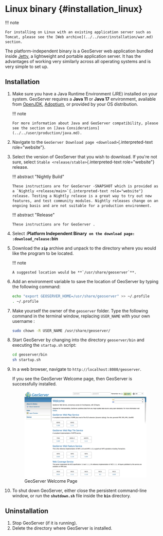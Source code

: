 # Linux binary {#installation_linux}

!!! note

    For installing on Linux with an existing application server such as Tomcat, please see the [Web archive](../../user/installation/war.md) section.


The platform-independent binary is a GeoServer web application bundled inside [Jetty](http://eclipse.org/jetty/), a lightweight and portable application server. It has the advantages of working very similarly across all operating systems and is very simple to set up.

## Installation

1.  Make sure you have a Java Runtime Environment (JRE) installed on your system. GeoServer requires a **Java 11** or **Java 17** environment, available from [OpenJDK](https://openjdk.java.net), [Adoptium](https://adoptium.net), or provided by your OS distribution.

    !!! note

        For more information about Java and GeoServer compatibility, please see the section on [Java Considerations](../../user/production/java.md).


2.  Navigate to the `GeoServer Download page <download>`{.interpreted-text role="website"}.

3.  Select the version of GeoServer that you wish to download. If you're not sure, select `Stable <release/stable>`{.interpreted-text role="website"} release.

    !!! abstract "Nightly Build"

        These instructions are for GeoServer -SNAPSHOT which is provided as a `Nightly <release/main>`{.interpreted-text role="website"} release. Testing a Nightly release is a great way to try out new features, and test community modules. Nightly releases change on an ongoing basis and are not suitable for a production environment.


    !!! abstract "Release"

        These instructions are for GeoServer .


4.  Select :**Platform Independent Binary` on the download page: :download_release:`bin**

5.  Download the **`zip`** archive and unpack to the directory where you would like the program to be located.

    !!! note

        A suggested location would be **`/usr/share/geoserver`**.


6.  Add an environment variable to save the location of GeoServer by typing the following command:

    ``` bash
    echo "export GEOSERVER_HOME=/usr/share/geoserver" >> ~/.profile
    . ~/.profile
    ```

7.  Make yourself the owner of the `geoserver` folder. Type the following command in the terminal window, replacing `USER_NAME` with your own username :

    ``` bash
    sudo chown -R USER_NAME /usr/share/geoserver/
    ```

8.  Start GeoServer by changing into the directory `geoserver/bin` and executing the `startup.sh` script:

    ``` bash
    cd geoserver/bin
    sh startup.sh
    ```

9.  In a web browser, navigate to `http://localhost:8080/geoserver`.

    If you see the GeoServer Welcome page, then GeoServer is successfully installed.

    <figure>
    <img src="images/success.png" alt="images/success.png" />
    <figcaption>GeoServer Welcome Page</figcaption>
    </figure>

10. To shut down GeoServer, either close the persistent command-line window, or run the **`shutdown.sh`** file inside the **`bin`** directory.

## Uninstallation

1.  Stop GeoServer (if it is running).
2.  Delete the directory where GeoServer is installed.
